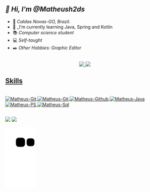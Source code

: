 ## _👋 Hi, I’m @Matheush2ds_

- 📍 _Caldas Novas-GO, Brazil._
- 🌱 _I’m currently learning Java, Spring and Kotlin
- 📚 _Computer science student_
- 💻 _Self-taught_
- ✒️ _Other Hobbies: Graphic Editor_

##

<div align="center">
  <a href="www.linkedin.com/in/matheus-henriquedev">
  <img height="180em" src="https://github-readme-stats.vercel.app/api?username=matheush2ds&show_icons=true&theme=dracula&include_all_commits=true&count_private=true"/>
  <img height="180em" src="https://github-readme-stats.vercel.app/api/top-langs/?username=matheush2ds&layout=compact&langs_count=7&theme=dracula"/>
</div>
  
  
  ## Skills
  <div style="display: inline_block"><br>
  <img align="center" alt="Matheus-Git" height="35" width="45" src="https://cdn.jsdelivr.net/gh/devicons/devicon/icons/vscode/vscode-original.svg"/>
  <img align="center" alt="Matheus-Git" height="35" width="45" src="https://cdn.jsdelivr.net/gh/devicons/devicon/icons/git/git-plain.svg" />
  <img align="center" alt="Matheus-Github" height="35" width="45" src="https://cdn.jsdelivr.net/gh/devicons/devicon/icons/github/github-original.svg" />
  <img align="center" alt="Matheus-Java" height="35" width="45" src="https://cdn.jsdelivr.net/gh/devicons/devicon/icons/java/java-original.svg" />
  <img align="center" alt="Matheus-PS" height="35" width="45" src="https://cdn.jsdelivr.net/gh/devicons/devicon/icons/photoshop/photoshop-plain.svg" />
  <img align="center" alt="Matheus-Sql" height="35" width="45" src="https://cdn.jsdelivr.net/gh/devicons/devicon/icons/mysql/mysql-original.svg" />
          
          
                
##
 
<div> 
    <a href = "mailto:matheushenriqueds1223@gmail.com"><img src="https://img.shields.io/badge/-Gmail-%23333?style=for-the-badge&logo=gmail&logoColor=white" target="_blank"></a>
    <a href="https://www.linkedin.com/in/matheus-henriquedev/" target="_blank"><img src="https://img.shields.io/badge/-LinkedIn-%230077B5?style=for-the-badge&logo=linkedin&logoColor=white" target="_blank"></a> 
  
  ![Snake animation](https://github.com/matheush2ds/matheush2ds/blob/output/github-contribution-grid-snake.svg)
 
</div>
